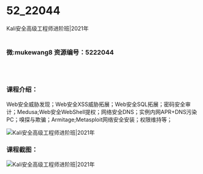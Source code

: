 # 52_22044
Kali安全高级工程师进阶班|2021年
<br/></br>
<h3>微:mukewang8 资源编号：5222044</h3>
<br/></br>
<h3>课程介绍：</h3>
<p>Web安全威胁发现；Web安全XSS威胁拓展；Web安全SQL拓展；密码安全审计；Medusa;Web安全WebShell提权；网络安全DNS；实例内网APR+DNS污染PC；嗅探与欺骗；Armitage;Metasploit网络安全安装；权限维持等；</p>
<p><img src="https://www.ko996.com/wp-content/uploads/img/2021/12/1-48-300x160.png" alt="Kali安全高级工程师进阶班|2021年"></p>
<div class="info-desc">
<h3>课程截图：</h3>
<p><img src="https://www.ko996.com/wp-content/uploads/img/2021/12/2-15.png" alt="Kali安全高级工程师进阶班|2021年"></p>


			
</div>
